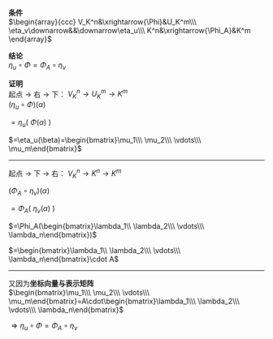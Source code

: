 **条件**  
 $\begin{array}{ccc}  
V_K^n&\xrightarrow{\Phi}&U_K^m\\\  
\eta_v\downarrow&&\downarrow\eta_u\\\  
K^n&\xrightarrow{\Phi_A}&K^m  
\end{array}$  
  
**结论**  
 $\eta_u\circ\Phi=\Phi_A\circ\eta_v$  
  
**证明**  
起点 $\to$ 右 $\to$ 下： $V_K^n\to U_K^m\to K^m$  
 $(\eta_u\circ\Phi)(\alpha)$  
  
 $=\eta_u(\ \Phi(\alpha)\ )$  
  
 $=\eta_u(\beta)=\begin{bmatrix}\mu_1\\\ \mu_2\\\ \vdots\\\ \mu_m\end{bmatrix}$  
  
---  
起点 $\to$ 下 $\to$ 右： $V_K^n\to K^n\to K^m$  
  
 $(\Phi_A\circ\eta_v)(\alpha)$  
  
 $=\Phi_A(\ \eta_v(\alpha)\ )$  
  
 $=\Phi_A(\begin{bmatrix}\lambda_1\\ \lambda_2\\\ \vdots\\\ \lambda_n\end{bmatrix})$  
  
 $=\begin{bmatrix}\lambda_1\\ \lambda_2\\\ \vdots\\\ \lambda_n\end{bmatrix}\cdot A$  
  
---  
  
又因为**坐标向量与表示矩阵**  
 $\begin{bmatrix}\mu_1\\\ \mu_2\\\ \vdots\\\ \mu_m\end{bmatrix}=A\cdot\begin{bmatrix}\lambda_1\\\ \lambda_2\\\ \vdots\\\ \lambda_n\end{bmatrix}$  
  
 $\Rightarrow  
\eta_u\circ\Phi=\Phi_A\circ\eta_v$  
  
